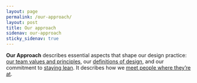 ```yaml
---
layout: page
permalink: /our-approach/
layout: post
title: Our approach
sidenav: our-approach
sticky_sidenav: true
---
```


**Our Approach** describes essential aspects that shape our design practice: [our team values and principles]({{site.baseulr}}/our-approach/values-and-principles/), our [definitions of design]({{site.baseulr}}/our-approach/staying-defining-design/), and our commitment to [staying lean]({{site.baseulr}}/our-approach/staying-lean). It describes how we [meet people where they’re at]({{site.baseulr}}/our-approach/meet-people-where-they-are).

